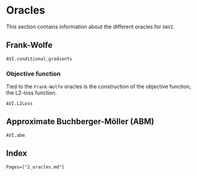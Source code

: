 # Oracles
This section contains information about the different oracles for $\texttt{OAVI}$.

## Frank-Wolfe
```@docs
AVI.conditional_gradients
```

### Objective function
Tied to the `Frank-Wolfe` oracles is the construction of the objective function, the L2-loss function.
```@docs
AVI.L2Loss
```

## Approximate Buchberger-Möller (ABM)
```@docs
AVI.abm
```

## Index
```@index
Pages=["2_oracles.md"]
```
